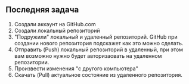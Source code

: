 ## Последняя задача

1. Создали аккаунт на GitHub.com
2. Создали локальный репозиторий
3. "Подружили" локальный и удаленный репозиторий. GitHub при создании нового репозитория подскажет как это можно сделать.
4. Отправить (Push) локальный репозиторий в удаленный, при этом вам возможно нужно будет авторизаовать на удаленном репозитории.
5. Произвести изменения "с другого компьютера"
6. Скачать (Pull) актуальное состояние из удаленного репозитория.
